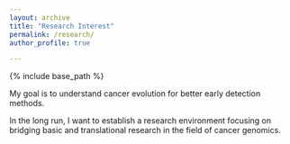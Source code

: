 ```yaml
---
layout: archive
title: "Research Interest"
permalink: /research/
author_profile: true

---
```


{% include base_path %} 

My goal is to understand cancer evolution for better early detection methods.

In the long run, I want to establish a research environment focusing on bridging basic and translational research in the field of cancer genomics.